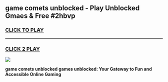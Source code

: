 
## game comets unblocked - Play Unblocked Gmaes & Free #2hbvp
<h3>
<a href="https://news.freeplayer.one?title=game_comets_unblocked&ref=03M">CLICK TO PLAY</a></h3>
<hr>

<h3>
<a href="https://news.freeplayer.one?title=game_comets_unblocked&ref=03M">CLICK 2 PLAY</a>
  
</h3>

<a href="https://news.freeplayer.one?title=game_comets_unblocked&ref=03M"><img src="https://clearcache.store/games.png"></a>


**game comets unblocked games unblocked: Your Gateway to Fun and Accessible Online Gaming**
